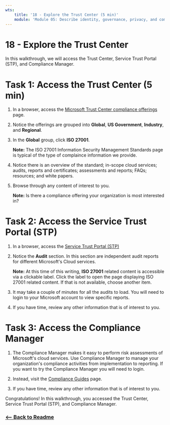 ```yaml
---
wts:
    title: '18 - Explore the Trust Center (5 min)'
    module: 'Module 05: Describe identity, governance, privacy, and compliance features'
---
```

# 18 - Explore the Trust Center

In this walkthrough, we will access the Trust Center, Service Trust Portal (STP), and Compliance Manager.

# Task 1: Access the Trust Center (5 min)

1. In a browser, access the [Microsoft Trust Center compliance offerings](https://docs.microsoft.com/en-us/microsoft-365/compliance/offering-home) page.

2. Notice the offerings are grouped into **Global**, **US Government**, **Industry**, and **Regional**.

3. In the **Global** group, click **ISO 27001**. 

    **Note:** The ISO 27001 Information Security Management Standards page is typical of the type of complaince information we provide.

4. Notice there is an overview of the standard; in-scope cloud services; audits, reports and certificates; assessments and reports; FAQs; resources; and white papers. 

5. Browse through any content of interest to you. 

    **Note:** Is there a compliance offering your organization is most interested in?

# Task 2: Access the Service Trust Portal (STP)

1. In a browser, access the [Service Trust Portal (STP)](https://servicetrust.microsoft.com)

2. Notice the **Audit** section. In this section are independent audit reports for different Microsoft's Cloud services.

    **Note:** At this time of this writing, **ISO 27001** related content is accessible via a clickable label. Click the label to open the page displaying ISO 27001 related content. If that is not available, choose another item. 

3. It may take a couple of minutes for all the audits to load. You will need to login to your Microsoft account to view specific reports.

4. If you have time, review any other information that is of interest to you. 

# Task 3: Access the Compliance Manager

1. The Compliance Manager makes it easy to perform risk assessments of Microsoft's cloud services. Use Compliance Manager to manage your organization's compliance activities from implementation to reporting. If you want to try the Compliance Manager you will need to login.

2. Instead, visit the [Compliance Guides](https://servicetrust.microsoft.com/Documents/TrustDocuments) page. 

3. If you have time, review any other information that is of interest to you. 

Congratulations! In this walkthrough, you accessed the Trust Center, Service Trust Portal (STP), and Compliance Manager.


### [<-- Back to Readme](../../readme.md)